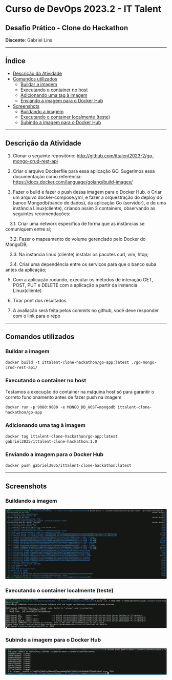 <h1>Curso de DevOps 2023.2 - IT Talent</h1>

<h2>Desafio Prático - Clone do Hackathon</h2>

**Discente**: Gabriel Lins

---

<h2>Índice</h2>

- [Descrição da Atividade](#descrição-da-atividade)
- [Comandos utilizados](#comandos-utilizados)
  - [Buildar a imagem](#buildar-a-imagem)
  - [Executando o container no host](#executando-o-container-no-host)
  - [Adicionando uma tag à imagem](#adicionando-uma-tag-à-imagem)
  - [Enviando a imagem para o Docker Hub](#enviando-a-imagem-para-o-docker-hub)
- [Screenshots](#screenshots)
  - [Buildando a imagem](#buildando-a-imagem)
  - [Executando o container localmente (teste)](#executando-o-container-localmente-teste)
  - [Subindo a imagem para o Docker Hub](#subindo-a-imagem-para-o-docker-hub)

---

## Descrição da Atividade

1. Clonar o seguinte repositório: http://github.com/ittalent2023-2/go-mongo-crud-rest-api
 
2. Criar o arquivo Dockerfile para essa aplicação GO. Sugerimos essa documentação como referência: https://docs.docker.com/language/golang/build-images/

3. Fazer o build e fazer o push dessa imagem para o Docker Hub. o Criar um arquivo docker-compose.yml, e fazer a orquestração do deploy do banco Mongodb(banco de dados), da aplicação Go (servidor), e de uma instância Linux(cliente), criando assim 3 containers, observando as seguintes recomendações:

  &emsp;3.1. Criar uma network específica de forma que as instâncias se comuniquem entre si;

  &emsp;3.2. Fazer o mapeamento do volume gerenciado pelo Docker do MongoDB;

  &emsp;3.3. Na instancia linux (cliente) instalar os pacotes curl, vim, htop;

  &emsp;3.4. Criar uma dependência entre os serviços para que o banco suba antes da aplicação;

5. Com a aplicação rodando, executar os métodos de interação GET, POST, PUT e DELETE com a aplicação a partir da instancia Linux(cliente)

6. Tirar print dos resultados

7. A avaliação será feita pelos commits no github, você deve responder com o link para o repo

---

## Comandos utilizados

### Buildar a imagem

```shell
docker build -t ittalent-clone-hackathon/go-app:latest ./go-mongo-crud-rest-api/
```

### Executando o container no host

Testamos a execução do container na máquina host só para garantir o correto funcionamento antes de fazer push na imagem

```shell
docker run -p 9080:9080 -e MONGO_DB_HOST=mongodb ittalent-clone-hackathon/go-app
```

### Adicionando uma tag à imagem

```shell
docker tag ittalent-clone-hackathon/go-app:latest gabriel3035/ittalent-clone-hackathon:1.0
```

### Enviando a imagem para o Docker Hub

```shell
docker push gabriel3035/ittalent-clone-hackathon:latest
```

---

## Screenshots

### Buildando a imagem

![Image build](imgs/build.png)

### Executando o container localmente (teste)

![Container run on host](imgs/local_run.png)

### Subindo a imagem para o Docker Hub

![Image push to Docker Hub](imgs/img_push.png)

